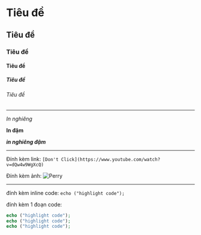 # Tiêu đề 
## Tiêu đề 
### Tiêu đề 
#### Tiêu đề 
##### Tiêu đề 
###### Tiêu đề 

-----------------------

*In nghiêng* 

**In đậm**

***in nghiêng đậm***

------------------------

Đính kèm link:  `[Don't Click](https://www.youtube.com/watch?v=dQw4w9WgXcQ)`

Đính kèm ảnh:   ![Perry](![image](https://user-images.githubusercontent.com/72268643/139663049-cdc121be-d090-4b08-a6e6-309e924253aa.png)
)

------------------------

đính kèm inline code: `echo ("highlight code");` 

đính kèm 1 đoạn code: 

```php
echo ("highlight code");
echo ("highlight code");
echo ("highlight code");
```
